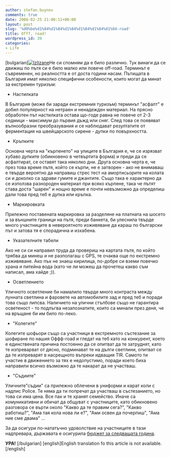 ```yaml
---
author: stefan.buynov
comments: true
date: 2008-02-25 21:00:11+00:00
layout: post
slug: '%d0%be%d1%84%d1%84%d1%84%d1%84%d1%84%d1%84-road'
title: Offf, road!
wordpress_id: 39
categories:
- Life
---
```


[bulgarian][![Izlizane](http://buynov.com/wordpress/wp-content/uploads/2008/02/izlizane_sign.jpg)](http://buynov.com/wordpress/wp-content/uploads/2008/02/izlizane_sign.jpg)Не си спомням да е било различно. Тук винаги да се движиш по пътя си е било малко или повече off-road. Терминът е съвременен, но реалността е от доста години насам. Пътищата в България имат няколко специфични особености, които могат да минат за екстремен туризъм:



	
  * Настилката


В България (може би заради екстремния туризъм) терминът "асфалт" е добил популярност на нетраен и ненадежден материал. На прясно обработен път настилката остава що-годе равна не повече от 2-3 седмици - максимум до първия дъжд или сняг. След това се появяват вълнообразни преобразувания и се наблюдават резултатите от ферментация на швейцарското сирене - дупки по повърхността.

	
  * Кръпките


Основна черта на "кърпенето" на улиците в България е, че се изрязват хубаво дупките (обикновено в четвъртита форма) и преди да се асфалтират, се оставят така няколко дни. Друга основна черта е, че през това време пътя, който се кърпи, не е затворен - ако не внимаваш е твърде вероятно да направиш стрес тест на амортисьорите на колата си и доколко са здрави гумите и джантите. Също така е характерно да се използва разнороден материал при всяко кърпене, така че пътят става доста "шарен" и нощно време е почти невъзможно да определиш дали това пред теб е дупка или кръпка.

	
  * Маркировката


Прилежно поставената маркировка за разделяне на платната на шосето и за външните граници на пътя, преди банкета, би улеснила твърде много участниците в невероятното изживяване да караш по български път и затова тя е спорадична и изхабена.

	
  * Указателните табели


Ако не си си направил труда да провериш на картата пътя, по който трябва да минеш и не разполагаш с GPS, те очаква още по екстремно изживяване. Ако пък не знаеш кирилица, по-добре си вземи повечко храна и питейна вода (като че ли можеш да прочетеш какво съм написал, ама хайде ;)).

	
  * Осветлението


Уличното осветление би намалило твърде много контраста между лунната светлина и фаровете на автомобилите зад и пред теб и поради това също липсва. Наличието на улични стълбове също не гарантира осветеност - то подлъгва незапознатите, които са минали през деня, че на връщане би им било по-леко.

	
  * "Колегите"


Колегите шофьори също са участници в екстремното състезание за шофиране по нашия Оффф-road и гледат на теб като на конкурент, което е единствената причина постоянно да се опитват да те затруднят, като те изпреварват от дясно, подминават те на дълги светлини, опитват се да те изпреварят в насрещното въпреки идващия TIR. Самото ти участие в движението за тях е недопустимо, поради което биха направили всичко възможно да те накарат да не участваш.

	
  * "Съдиите"


Уличните"съдии" са прилежно облечени в униформи и карат коли с надпис Police. Те няма да ти попречат да участваш в състезанието, но това си има цена. Все пак и те хранят семейство. Иначе са комуникативни и обичат да общуват с участниците, като обикновено разговора се върти около "Какво да те правим сега?", "Какво работиш?", "Ама тая кола нова ли е?", "Ами освен да почерпиш", "Ама ние сме двама" ...

За да осигури по-нататъчно удоволствие на участниците в тази надпревара, държавата е осигурила [бюджет за следващата година](http://www.stroitelstvo.info/show.php?storyid=408397).

**УРА!**
[/bulgarian]
[english]English translation fo this article is not available.[/english]
